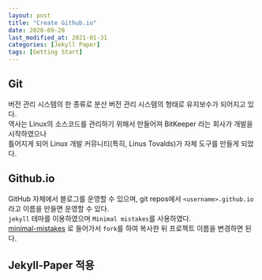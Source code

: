 ```yaml
---
layout: post
title: "Create Github.io"
date: 2020-09-28
last_modified_at: 2021-01-31
categories: [Jekyll Paper]
tags: [Getting Start]
---
```


## Git
버전 관리 시스템의 한 종류로 분산  버전 관리 시스템의 형태로 유지보수가 되어지고 있다.<br>
역사는 Linux의 소스코드를 관리하기 위해서 만들어져 BitKeeper 라는 회사가 개발을 시작하였으나 <br>
틀어지게 되어 Linux 개발 커뮤니티(특히, Linus Tovalds)가 자체 도구를 만들게 되었다.

## Github.io
GitHub 자체에서 블로그를 운영할 수 있으며, git repos에서 `<username>.github.io` 라고 이름을 만들면 운영할 수 있다.<br>
`jekyll` 테마를 이용하였으며 `Minimal mistakes`를 사용하였다.<br>
[minimal-mistakes](https://github.com/mmistakes/minimal-mistakes) 로 들어가서 `fork`를 하여 복사한 뒤 프로젝트 이름을 변경하면 된다.<br>

## Jekyll-Paper 적용